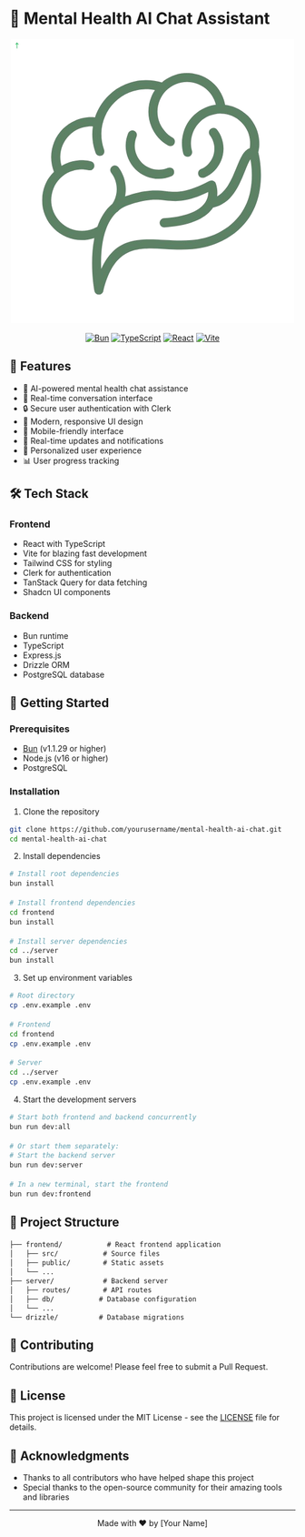 # 🧠 Mental Health AI Chat Assistant

<div align="center">

![Mental Health AI Chat](frontend/public/logo2.png)

[![Bun](https://img.shields.io/badge/Bun-1.1.29-000000?style=for-the-badge&logo=bun&logoColor=white)](https://bun.sh)
[![TypeScript](https://img.shields.io/badge/TypeScript-007ACC?style=for-the-badge&logo=typescript&logoColor=white)](https://www.typescriptlang.org/)
[![React](https://img.shields.io/badge/React-20232A?style=for-the-badge&logo=react&logoColor=61DAFB)](https://reactjs.org/)
[![Vite](https://img.shields.io/badge/Vite-646CFF?style=for-the-badge&logo=vite&logoColor=white)](https://vitejs.dev/)

</div>

## 🌟 Features

- 🤖 AI-powered mental health chat assistance
- 💬 Real-time conversation interface
- 🔒 Secure user authentication with Clerk
- 🎨 Modern, responsive UI design
- 📱 Mobile-friendly interface
- 🔄 Real-time updates and notifications
- 🎯 Personalized user experience
- 📊 User progress tracking

## 🛠️ Tech Stack

### Frontend

- React with TypeScript
- Vite for blazing fast development
- Tailwind CSS for styling
- Clerk for authentication
- TanStack Query for data fetching
- Shadcn UI components

### Backend

- Bun runtime
- TypeScript
- Express.js
- Drizzle ORM
- PostgreSQL database

## 🚀 Getting Started

### Prerequisites

- [Bun](https://bun.sh) (v1.1.29 or higher)
- Node.js (v16 or higher)
- PostgreSQL

### Installation

1. Clone the repository

```bash
git clone https://github.com/yourusername/mental-health-ai-chat.git
cd mental-health-ai-chat
```

2. Install dependencies

```bash
# Install root dependencies
bun install

# Install frontend dependencies
cd frontend
bun install

# Install server dependencies
cd ../server
bun install
```

3. Set up environment variables

```bash
# Root directory
cp .env.example .env

# Frontend
cd frontend
cp .env.example .env

# Server
cd ../server
cp .env.example .env
```

4. Start the development servers

```bash
# Start both frontend and backend concurrently
bun run dev:all

# Or start them separately:
# Start the backend server
bun run dev:server

# In a new terminal, start the frontend
bun run dev:frontend
```

## 📝 Project Structure

```
├── frontend/           # React frontend application
│   ├── src/           # Source files
│   ├── public/        # Static assets
│   └── ...
├── server/            # Backend server
│   ├── routes/        # API routes
│   ├── db/           # Database configuration
│   └── ...
└── drizzle/          # Database migrations
```

## 🤝 Contributing

Contributions are welcome! Please feel free to submit a Pull Request.

## 📄 License

This project is licensed under the MIT License - see the [LICENSE](LICENSE) file for details.

## 🙏 Acknowledgments

- Thanks to all contributors who have helped shape this project
- Special thanks to the open-source community for their amazing tools and libraries

---

<div align="center">
Made with ❤️ by [Your Name]
</div>

